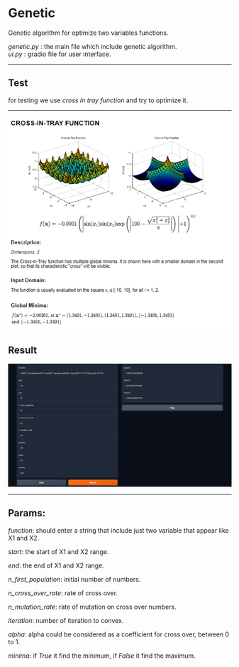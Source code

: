 # Genetic
Genetic algorithm for optimize two variables functions.<br>

*genetic.py* : the main file which include genetic algorithm.<br>
*ui.py* : gradio file for user interface.<br>
<hr>

## Test
for testing we use *cross in tray function* and try to optimize it.
<hr>
<img src='cross in tray.png'>

## Result
<img src='output.png'>
<hr>

## Params:
*function*: should enter a string that include just two variable that appear like X1 and X2.<br>

*start*: the start of X1 and X2 range.<br>

*end*: the end of X1 and X2 range.<br>

*n_first_population*: initial number of numbers.<br>

*n_cross_over_rate*: rate of cross over.<br>

*n_mutation_rate*: rate of mutation on cross over numbers.<br>

*iteration*: number of iteration to convex.<br>

*alpha*: alpha could be considered as a coefficient for cross over, between 0 to 1.<br>

*minima*: if *True* it find the minimum, if *False* it find the maximum.<br>
